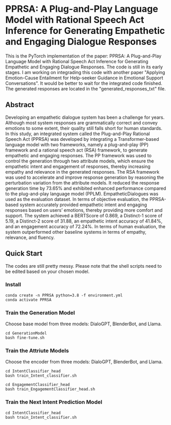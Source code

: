 # PPRSA: A Plug-and-Play Language Model with Rational Speech Act Inference for Generating Empathetic and Engaging Dialogue Responses

This is the PyTorch implementation of the paper: PPRSA: A Plug-and-Play Language Model with Rational Speech Act Inference for Generating Empathetic and Engaging Dialogue Responses. The code is still in its early stages. I am working on integrading this code with another paper "Applying Emotion-Cause Entailment for Help-seeker Guidance in Emotional Support Conversations". It would be better to wait for the integrated code finished. The generated responses are located in the "generated_responses_txt" file.

## Abstract
Developing an empathetic dialogue system has been a challenge for years. Although most system responses are grammatically correct and convey emotions to some extent, their quality still falls short for human standards. In this study, an integrated system called the Plug-and-Play Rational Speech Act (PPRSA) was developed by integrating a Transformer-based language model with two frameworks, namely a plug-and-play (PP) framework and a rational speech act (RSA) framework, to generate empathetic and engaging responses. The PP framework was used to control the generation through two attribute models, which ensure the empathetic intent and engagement of responses, thereby increasing empathy and relevance in the generated responses. The RSA framework was used to accelerate and improve response generation by reasoning the perturbation variation from the attribute models. It reduced the response generation time by 73.65% and exhibited enhanced performance compared to the plug-and-play language model (PPLM).  EmpatheticDialogues was used as the evaluation dataset. In terms of objective evaluation, the PPRSA-based system accurately provided empathetic intent and engaging responses based on users’ emotions, thereby providing more comfort and support. The system achieved a BERTScore of 0.869, a Distinct-1 score of 5.19, a Distinct-2 score of 31.88, an empathetic intent accuracy of 41.84%, and an engagement accuracy of 72.24%. In terms of human evaluation, the system outperformed other baseline systems in terms of empathy, relevance, and fluency.

## Quick Start
The codes are still pretty messy. Please note that the shell scripts need to be edited based on your chosen model.

### Install
```
conda create -n PPRSA python=3.8 -f environment.yml
conda activate PPRSA
```

### Train the Generation Model
Choose base model from three models: DialoGPT, BlenderBot, and Llama.
```
cd GenerationModel
bash fine-tune.sh
```

### Train the Attriute Models
Choose the encoder from three models: DialoGPT, BlenderBot, and Llama.
```
cd IntentClassifier_head
bash train_Intent_classifier.sh

cd EngagementClassifier_head
bash train_EngagementClassifier_head.sh
```

### Train the Next Intent Prediction Model
```
cd IntentClassifier_head
bash train_Intent_classifier.sh
```
